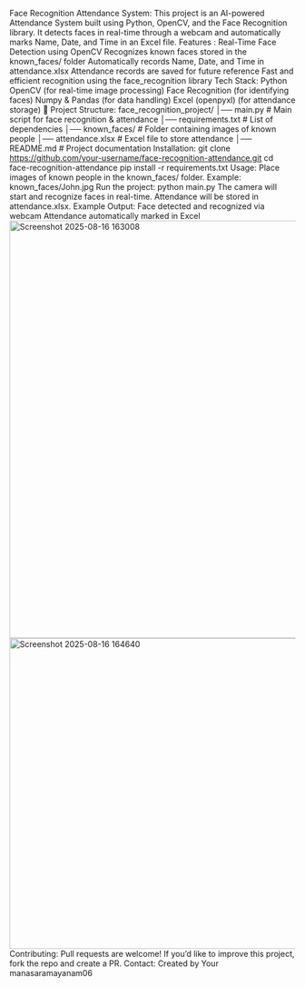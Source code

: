Face Recognition Attendance System:
This project is an AI-powered Attendance System built using Python, OpenCV, and the Face Recognition library.
It detects faces in real-time through a webcam and automatically marks Name, Date, and Time in an Excel file.
Features :
 Real-Time Face Detection using OpenCV
 Recognizes known faces stored in the known_faces/ folder
 Automatically records Name, Date, and Time in attendance.xlsx
 Attendance records are saved for future reference
 Fast and efficient recognition using the face_recognition library
 Tech Stack:
Python 
OpenCV  (for real-time image processing)
Face Recognition  (for identifying faces)
Numpy & Pandas  (for data handling)
Excel (openpyxl)  (for attendance storage)
📂 Project Structure:
face_recognition_project/
│── main.py             # Main script for face recognition & attendance
│── requirements.txt    # List of dependencies
│── known_faces/        # Folder containing images of known people
│── attendance.xlsx     # Excel file to store attendance
│── README.md           # Project documentation
Installation:
git clone https://github.com/your-username/face-recognition-attendance.git
cd face-recognition-attendance
pip install -r requirements.txt
Usage:
Place images of known people in the known_faces/ folder.
Example: known_faces/John.jpg
Run the project:
python main.py
The camera will start and recognize faces in real-time.
Attendance will be stored in attendance.xlsx.
Example Output:
Face detected and recognized via webcam
Attendance automatically marked in Excel
<img width="1355" height="735" alt="Screenshot 2025-08-16 163008" src="https://github.com/user-attachments/assets/31cbdfbc-7edc-4fde-882c-bcf5c1062410" />
<img width="573" height="547" alt="Screenshot 2025-08-16 164640" src="https://github.com/user-attachments/assets/55a5c733-aad9-490c-b4eb-5c4cc3f0367c" />
Contributing:
Pull requests are welcome! If you’d like to improve this project, fork the repo and create a PR.
Contact:
Created by Your manasaramayanam06
